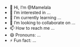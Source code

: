 - 👋 Hi, I’m @Mamelala
- 👀 I’m interested in ...
- 🌱 I’m currently learning ...
- 💞️ I’m looking to collaborate on ...
- 📫 How to reach me ...
- 😄 Pronouns: ...
- ⚡ Fun fact: ...

<!---
Mamelala/Mamelala is a ✨ special ✨ repository because its `README.md` (this file) appears on your GitHub profile.
You can click the Preview link to take a look at your changes.
--->
